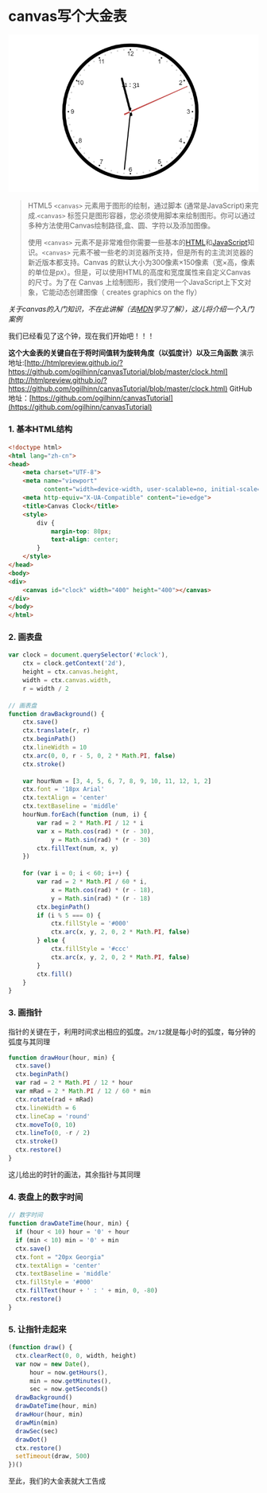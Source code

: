 # canvas写个大金表

![canvas写个大金表](clock.png)

> HTML5 `<canvas>` 元素用于图形的绘制，通过脚本 (通常是JavaScript)来完成.`<canvas>` 标签只是图形容器，您必须使用脚本来绘制图形。你可以通过多种方法使用Canvas绘制路径,盒、圆、字符以及添加图像。
>
> 使用 `<canvas>` 元素不是非常难但你需要一些基本的[HTML](https://developer.mozilla.org/zh-CN/docs/HTML)和[JavaScript](https://developer.mozilla.org/zh-CN/docs/JavaScript)知识。`<canvas>` 元素不被一些老的浏览器所支持，但是所有的主流浏览器的新近版本都支持。Canvas 的默认大小为300像素×150像素（宽×高，像素的单位是px）。但是，可以使用HTML的高度和宽度属性来自定义Canvas 的尺寸。为了在 Canvas 上绘制图形，我们使用一个JavaScript上下文对象，它能动态创建图像（ creates graphics on the fly）

*关于canvas的入门知识，不在此讲解（去[MDN](https://developer.mozilla.org/zh-CN/docs/Web/API/Canvas_API/Tutorial)学习了解），这儿将介绍一个入门案例*

我们已经看见了这个钟，现在我们开始吧！！！

**这个大金表的关键自在于将时间值转为旋转角度（以弧度计）以及三角函数**
演示地址:[http://htmlpreview.github.io/?https://github.com/ogilhinn/canvasTutorial/blob/master/clock.html](http://htmlpreview.github.io/?https://github.com/ogilhinn/canvasTutorial/blob/master/clock.html)
GitHub地址：[https://github.com/ogilhinn/canvasTutorial](https://github.com/ogilhinn/canvasTutorial)

### 1. 基本HTML结构

```html
<!doctype html>
<html lang="zh-cn">
<head>
    <meta charset="UTF-8">
    <meta name="viewport"
          content="width=device-width, user-scalable=no, initial-scale=1.0, maximum-scale=1.0, minimum-scale=1.0">
    <meta http-equiv="X-UA-Compatible" content="ie=edge">
    <title>Canvas Clock</title>
    <style>
        div {
            margin-top: 80px;
            text-align: center;
        }
    </style>
</head>
<body>
<div>
    <canvas id="clock" width="400" height="400"></canvas>
</div>
</body>
</html>
```

### 2. 画表盘

```javascript
var clock = document.querySelector('#clock'),
    ctx = clock.getContext('2d'),
    height = ctx.canvas.height,
    width = ctx.canvas.width,
    r = width / 2

// 画表盘
function drawBackground() {
    ctx.save()
    ctx.translate(r, r)
    ctx.beginPath()
    ctx.lineWidth = 10
    ctx.arc(0, 0, r - 5, 0, 2 * Math.PI, false)
    ctx.stroke()

    var hourNum = [3, 4, 5, 6, 7, 8, 9, 10, 11, 12, 1, 2]
    ctx.font = '18px Arial'
    ctx.textAlign = 'center'
    ctx.textBaseline = 'middle'
    hourNum.forEach(function (num, i) {
        var rad = 2 * Math.PI / 12 * i
        var x = Math.cos(rad) * (r - 30),
            y = Math.sin(rad) * (r - 30)
        ctx.fillText(num, x, y)
    })

    for (var i = 0; i < 60; i++) {
        var rad = 2 * Math.PI / 60 * i,
            x = Math.cos(rad) * (r - 18),
            y = Math.sin(rad) * (r - 18)
        ctx.beginPath()
        if (i % 5 === 0) {
            ctx.fillStyle = '#000'
            ctx.arc(x, y, 2, 0, 2 * Math.PI, false)
        } else {
            ctx.fillStyle = '#ccc'
            ctx.arc(x, y, 2, 0, 2 * Math.PI, false)
        }
        ctx.fill()
    }
}
```

### 3. 画指针 

指针的关键在于，利用时间求出相应的弧度。`2π/12`就是每小时的弧度，每分钟的弧度与其同理

```javascript
function drawHour(hour, min) {
  ctx.save()
  ctx.beginPath()
  var rad = 2 * Math.PI / 12 * hour
  var mRad = 2 * Math.PI / 12 / 60 * min
  ctx.rotate(rad + mRad)
  ctx.lineWidth = 6
  ctx.lineCap = 'round'
  ctx.moveTo(0, 10)
  ctx.lineTo(0, -r / 2)
  ctx.stroke()
  ctx.restore()
}
```

这儿给出的时针的画法，其余指针与其同理

### 4. 表盘上的数字时间

```javascript
// 数字时间
function drawDateTime(hour, min) {
  if (hour < 10) hour = '0' + hour
  if (min < 10) min = '0' + min
  ctx.save()
  ctx.font = "20px Georgia"
  ctx.textAlign = 'center'
  ctx.textBaseline = 'middle'
  ctx.fillStyle = '#000'
  ctx.fillText(hour + ' : ' + min, 0, -80)
  ctx.restore()
}
```

### 5. 让指针走起来

```javascript
(function draw() {
  ctx.clearRect(0, 0, width, height)
  var now = new Date(),
      hour = now.getHours(),
      min = now.getMinutes(),
      sec = now.getSeconds()
  drawBackground()
  drawDateTime(hour, min)
  drawHour(hour, min)
  drawMin(min)
  drawSec(sec)
  drawDot()
  ctx.restore()
  setTimeout(draw, 500)
})()
```

至此，我们的大金表就大工告成